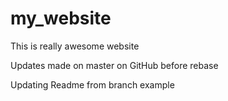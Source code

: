 # my_website

This is really awesome website

Updates made on master on GitHub before rebase

Updating Readme from branch example
